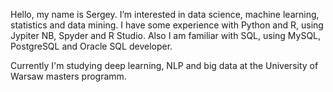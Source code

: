 Hello, my name is Sergey.
I’m interested in data science, machine learning, statistics and data mining.
I have some experience with Python and R, using Jypiter NB, Spyder and R Studio. 
Also I am familiar with SQL, using MySQL, PostgreSQL and Oracle SQL developer.

Currently I'm studying deep learning, NLP and big data at the University of Warsaw masters programm.  

<!---
SerjWeesp/SerjWeesp is a ✨ special ✨ repository because its `README.md` (this file) appears on your GitHub profile.
You can click the Preview link to take a look at your changes.
--->

